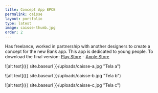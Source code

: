 ```yaml
---
title: Concept App BPCE
permalink: caisse
layout: portfolio
type: latest
image: caisse-thumb.jpg
order: 2
---
```


Has freelance, worked in partnership with another designers to create a concept for the new Bank app. This app is dedicated to young people. To download the final version: [Play Store](https://play.google.com/store/apps/details?id=com.caisse.epargne.howizi) - [Apple Store](https://itunes.apple.com/fr/app/howizi/id874322099?mt=8)

![alt text]({{ site.baseurl }}/uploads/caisse-a.jpg "Tela a")

![alt text]({{ site.baseurl }}/uploads/caisse-b.jpg "Tela b")

![alt text]({{ site.baseurl }}/uploads/caisse-c.jpg "Tela c")
